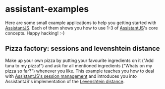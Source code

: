 # assistant-examples
Here are some small example applications to help you getting started with [AssistantJS][1]. Each of them shows you how to use 1-3 of [AssistantJS][1]'s core concepts. Happy hacking! :-)

## Pizza factory: sessions and levenshtein distance
Make up your own pizza by putting your favourite ingredients on it ("Add tuna to my pizza!") and ask for all mentioned ingredients ("Whats on my pizza so far?") whenever you like. This example teaches you how to deal with [AssistantJS's session management][2] and introduces you into AssistantJS's implementation of the [Levenshtein distance][3].

[1]: http://assistantjs.org
[2]: https://github.com/webcomputing/AssistantJS/wiki/Session-management
[3]: https://en.wikipedia.org/wiki/Levenshtein_distance
